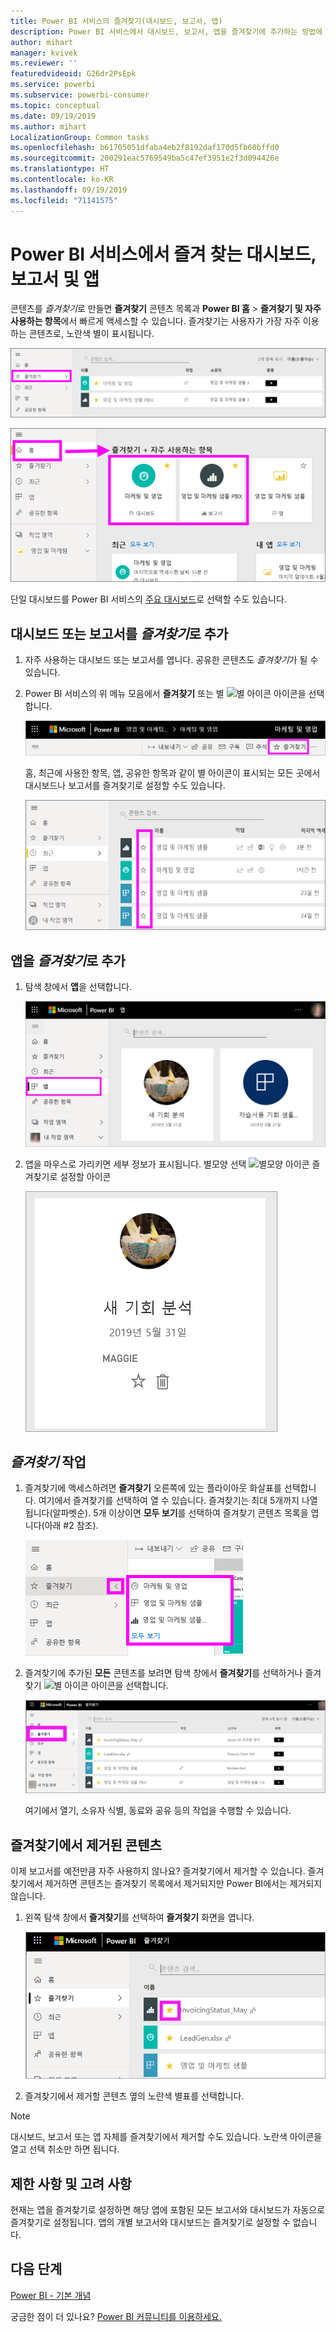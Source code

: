 ```yaml
---
title: Power BI 서비스의 즐겨찾기(대시보드, 보고서, 앱)
description: Power BI 서비스에서 대시보드, 보고서, 앱을 즐겨찾기에 추가하는 방법에 대한 설명서
author: mihart
manager: kvivek
ms.reviewer: ''
featuredvideoid: G26dr2PsEpk
ms.service: powerbi
ms.subservice: powerbi-consumer
ms.topic: conceptual
ms.date: 09/19/2019
ms.author: mihart
LocalizationGroup: Common tasks
ms.openlocfilehash: b61705051dfaba4eb2f8192daf170d5fb60bffd0
ms.sourcegitcommit: 200291eac5769549ba5c47ef3951e2f3d094426e
ms.translationtype: HT
ms.contentlocale: ko-KR
ms.lasthandoff: 09/19/2019
ms.locfileid: "71141575"
---
```

# <a name="favorite-dashboards-reports-and-apps-in-the-power-bi-service"></a>Power BI 서비스에서 즐겨 찾는 대시보드, 보고서 및 앱
콘텐츠를 *즐겨찾기*로 만들면 **즐겨찾기** 콘텐츠 목록과 **Power BI 홈** > **즐겨찾기 및 자주 사용하는 항목**에서 빠르게 액세스할 수 있습니다.  즐겨찾기는 사용자가 가장 자주 이용하는 콘텐츠로, 노란색 별이 표시됩니다.

   ![즐겨찾기 아이콘으로 바뀝니다](./media/end-user-favorite/power-bi-favorite-nav.png)

   ![즐겨찾기 아이콘으로 바뀝니다](./media/end-user-favorite/power-bi-home.png)

단일 대시보드를 Power BI 서비스의 [주요 대시보드](end-user-featured.md)로 선택할 수도 있습니다.

## <a name="add-a-dashboard-or-report-as-a-favorite"></a>대시보드 또는 보고서를 *즐겨찾기*로 추가

1. 자주 사용하는 대시보드 또는 보고서를 엽니다. 공유한 콘텐츠도 *즐겨찾기*가 될 수 있습니다.

2. Power BI 서비스의 위 메뉴 모음에서 **즐겨찾기** 또는 별 ![별 아이콘](./media/end-user-favorite/power-bi-favorite-icon.png) 아이콘을 선택합니다.
   
   ![즐겨찾기 아이콘으로 바뀝니다](./media/end-user-favorite/power-bi-favorite.png)
   
   홈, 최근에 사용한 항목, 앱, 공유한 항목과 같이 별 아이콘이 표시되는 모든 곳에서 대시보드나 보고서를 즐겨찾기로 설정할 수도 있습니다. 
   
   ![노란색 별이 포함된 대시보드 탭](./media/end-user-favorite/power-bi-recent.png)

## <a name="add-an-app-as-a-favorite"></a>앱을 *즐겨찾기*로 추가

1. 탐색 창에서 **앱**을 선택합니다.

   ![대시보드](./media/end-user-favorite/power-bi-app.png)

2. 앱을 마우스로 가리키면 세부 정보가 표시됩니다.  별모양 선택 ![별모양 아이콘](./media/end-user-favorite/power-bi-favorite-icon.png)  즐겨찾기로 설정할 아이콘
   
   ![앱 마우스로 가리키기](./media/end-user-favorite/power-bi-hover-app.png)

## <a name="working-with-favorites"></a>*즐겨찾기* 작업
1. 즐겨찾기에 액세스하려면 **즐겨찾기** 오른쪽에 있는 플라이아웃 화살표를 선택합니다.  여기에서 즐겨찾기를 선택하여 열 수 있습니다. 즐겨찾기는 최대 5개까지 나열됩니다(알파벳순). 5개 이상이면 **모두 보기**를 선택하여 즐겨찾기 콘텐츠 목록을 엽니다(아래 #2 참조). 
   
   ![즐겨찾기 플라이아웃](./media/end-user-favorite/power-bi-favorite-flyout.png)
2. 즐겨찾기에 추가된 **모든** 콘텐츠를 보려면 탐색 창에서 **즐겨찾기**를 선택하거나 즐겨찾기 ![별 아이콘](./media/end-user-favorite/power-bi-favorites-icon.png) 아이콘을 선택합니다.  
   
    ![즐겨찾기 창](./media/end-user-favorite/power-bi-fav-screen.png)
   
   여기에서 열기, 소유자 식별, 동료와 공유 등의 작업을 수행할 수 있습니다.

## <a name="unfavorite-content"></a>즐겨찾기에서 제거된 콘텐츠
이제 보고서를 예전만큼 자주 사용하지 않나요?  즐겨찾기에서 제거할 수 있습니다. 즐겨찾기에서 제거하면 콘텐츠는 즐겨찾기 목록에서 제거되지만 Power BI에서는 제거되지 않습니다.

1. 왼쪽 탐색 창에서 **즐겨찾기**를 선택하여 **즐겨찾기** 화면을 엽니다.
   
   ![즐겨찾기 화면](./media/end-user-favorite/power-bi-un-favorite.png)
2. 즐겨찾기에서 제거할 콘텐츠 옆의 노란색 별표를 선택합니다.

> [!NOTE]
> 대시보드, 보고서 또는 앱 자체를 즐겨찾기에서 제거할 수도 있습니다. 노란색 아이콘을 열고 선택 취소만 하면 됩니다.   
> 
> 
## <a name="limitations-and-considerations"></a>제한 사항 및 고려 사항
현재는 앱을 즐겨찾기로 설정하면 해당 앱에 포함된 모든 보고서와 대시보드가 자동으로 즐겨찾기로 설정됩니다. 앱의 개별 보고서와 대시보드는 즐겨찾기로 설정할 수 없습니다. 

## <a name="next-steps"></a>다음 단계
[Power BI - 기본 개념](end-user-basic-concepts.md)

궁금한 점이 더 있나요? [Power BI 커뮤니티를 이용하세요.](http://community.powerbi.com/)

